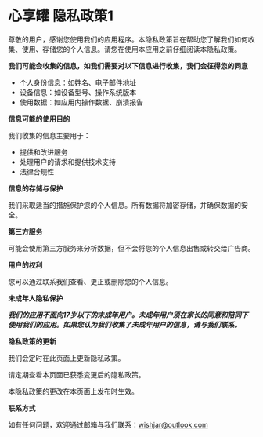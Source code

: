 # 心享罐 隐私政策1

尊敬的用户，感谢您使用我们的应用程序。本隐私政策旨在帮助您了解我们如何收集、使用、存储您的个人信息。请您在使用本应用之前仔细阅读本隐私政策。

**我们可能会收集的信息，如我们需要对以下信息进行收集，我们会征得您的同意**

- 个人身份信息：如姓名、电子邮件地址
- 设备信息：如设备型号、操作系统版本
- 使用数据：如应用内操作数据、崩溃报告

**信息可能的使用目的**

我们收集的信息主要用于：
- 提供和改进服务
- 处理用户的请求和提供技术支持
- 法律合规性

**信息的存储与保护**

我们采取适当的措施保护您的个人信息。所有数据将加密存储，并确保数据的安全。

**第三方服务**

可能会使用第三方服务来分析数据，但不会将您的个人信息出售或转交给广告商。

**用户的权利**

您可以通过联系我们查看、更正或删除您的个人信息。

**未成年人隐私保护**

***我们的应用不面向17岁以下的未成年用户。未成年用户须在家长的同意和陪同下使用我们的应用。如果您认为我们收集了未成年用户的信息，请与我们联系。***

**隐私政策的更新**

我们会定时在此页面上更新隐私政策。

请定期查看本页面已获悉变更后的隐私政策。

本隐私政策的更改在本页面上发布时生效。

**联系方式**

如有任何问题，欢迎通过邮箱与我们联系：wishjar@outlook.com
